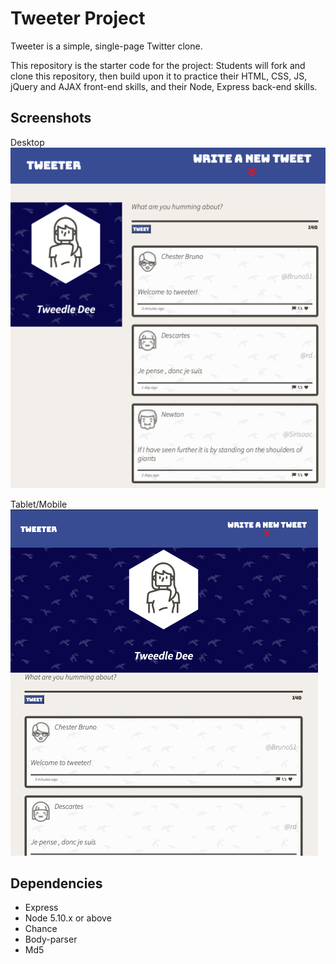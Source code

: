 # Tweeter Project

Tweeter is a simple, single-page Twitter clone.

This repository is the starter code for the project: Students will fork and clone this repository, then build upon it to practice their HTML, CSS, JS, jQuery and AJAX front-end skills, and their Node, Express back-end skills.

## Screenshots
Desktop 
![screenshot of desktop](https://github.com/Arie139/tweeter/blob/master/docs/tweeter-desktop.png)

Tablet/Mobile 
![screenshot of desktop](https://github.com/Arie139/tweeter/blob/master/docs/tweeter-tablet%26phone.png)
## Dependencies

- Express
- Node 5.10.x or above
- Chance
- Body-parser
- Md5

